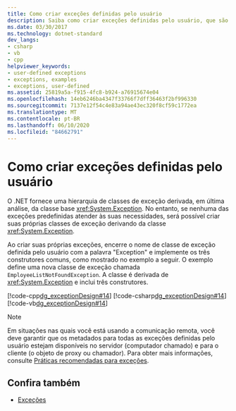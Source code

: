 ```yaml
---
title: Como criar exceções definidas pelo usuário
description: Saiba como criar exceções definidas pelo usuário, que são uma alternativa à hierarquia de classes de exceção derivadas da classe base de exceção no .NET.
ms.date: 03/30/2017
ms.technology: dotnet-standard
dev_langs:
- csharp
- vb
- cpp
helpviewer_keywords:
- user-defined exceptions
- exceptions, examples
- exceptions, user-defined
ms.assetid: 25819a5a-f915-4fc8-b924-a76915674e04
ms.openlocfilehash: 14eb6246ba4347f33766f7dff36463f2bf996330
ms.sourcegitcommit: 7137e12f54c4e83a94ae43ec320f8cf59c1772ea
ms.translationtype: MT
ms.contentlocale: pt-BR
ms.lasthandoff: 06/10/2020
ms.locfileid: "84662791"
---
```

# <a name="how-to-create-user-defined-exceptions"></a>Como criar exceções definidas pelo usuário

O .NET fornece uma hierarquia de classes de exceção derivada, em última análise, da classe base <xref:System.Exception>. No entanto, se nenhuma das exceções predefinidas atender às suas necessidades, será possível criar suas próprias classes de exceção derivando da classe <xref:System.Exception>.

Ao criar suas próprias exceções, encerre o nome de classe de exceção definida pelo usuário com a palavra "Exception" e implemente os três construtores comuns, como mostrado no exemplo a seguir. O exemplo define uma nova classe de exceção chamada `EmployeeListNotFoundException`. A classe é derivada de <xref:System.Exception> e inclui três construtores.

[!code-cpp[dg_exceptionDesign#14](../../../samples/snippets/cpp/VS_Snippets_CLR/dg_exceptionDesign/cpp/example2.cpp#14)]
[!code-csharp[dg_exceptionDesign#14](../../../samples/snippets/csharp/VS_Snippets_CLR/dg_exceptionDesign/cs/example2.cs#14)]
[!code-vb[dg_exceptionDesign#14](../../../samples/snippets/visualbasic/VS_Snippets_CLR/dg_exceptionDesign/vb/example2.vb#14)]  

> [!NOTE]
> Em situações nas quais você está usando a comunicação remota, você deve garantir que os metadados para todas as exceções definidas pelo usuário estejam disponíveis no servidor (computador chamado) e para o cliente (o objeto de proxy ou chamador). Para obter mais informações, consulte [Práticas recomendadas para exceções](best-practices-for-exceptions.md).

## <a name="see-also"></a>Confira também

- [Exceções](index.md)
